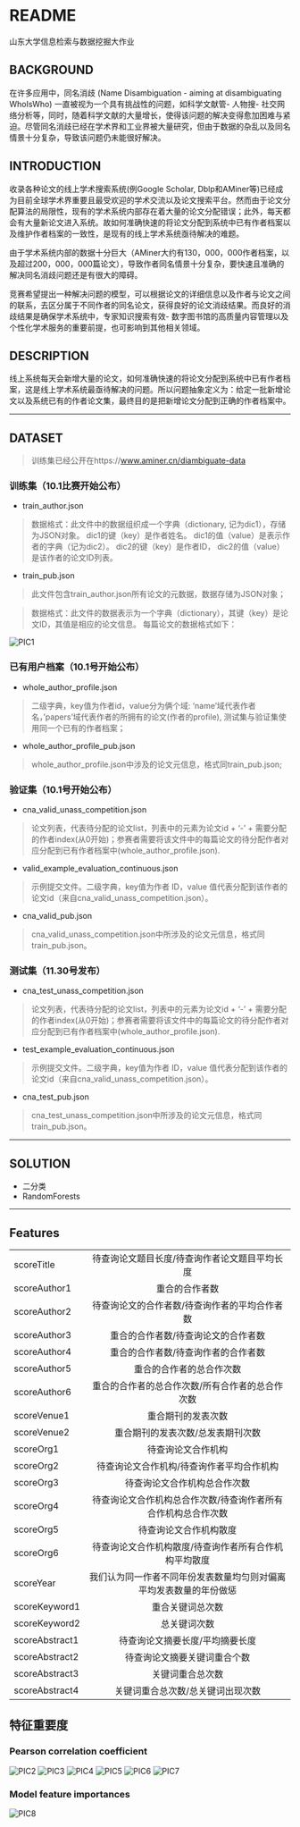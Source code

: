 # README
山东大学信息检索与数据挖掘大作业
##  BACKGROUND
在许多应用中，同名消歧 (Name Disambiguation - aiming at disambiguating WhoIsWho) 一直被视为一个具有挑战性的问题，如科学文献管- 人物搜- 社交网络分析等，同时，随着科学文献的大量增长，使得该问题的解决变得愈加困难与紧迫。尽管同名消歧已经在学术界和工业界被大量研究，但由于数据的杂乱以及同名情景十分复杂，导致该问题仍未能很好解决。

## INTRODUCTION

收录各种论文的线上学术搜索系统(例Google Scholar, Dblp和AMiner等)已经成为目前全球学术界重要且最受欢迎的学术交流以及论文搜索平台。然而由于论文分配算法的局限性，现有的学术系统内部存在着大量的论文分配错误；此外，每天都会有大量新论文进入系统。故如何准确快速的将论文分配到系统中已有作者档案以及维护作者档案的一致性，是现有的线上学术系统亟待解决的难题。

由于学术系统内部的数据十分巨大（AMiner大约有130，000，000作者档案，以及超过200，000，000篇论文），导致作者同名情景十分复杂，要快速且准确的解决同名消歧问题还是有很大的障碍。

竞赛希望提出一种解决问题的模型，可以根据论文的详细信息以及作者与论文之间的联系，去区分属于不同作者的同名论文，获得良好的论文消歧结果。而良好的消歧结果是确保学术系统中，专家知识搜索有效- 数字图书馆的高质量内容管理以及个性化学术服务的重要前提，也可影响到其他相关领域。

## DESCRIPTION
线上系统每天会新增大量的论文，如何准确快速的将论文分配到系统中已有作者档案，这是线上学术系统最亟待解决的问题。所以问题抽象定义为：给定一批新增论文以及系统已有的作者论文集，最终目的是把新增论文分配到正确的作者档案中。

---
## DATASET

> 训练集已经公开在https://www.aminer.cn/diambiguate-data
 
### 训练集（10.1比赛开始公布）

- train_author.json

> 数据格式：此文件中的数据组织成一个字典（dictionary, 记为dic1），存储为JSON对象。 dic1的键（key）是作者姓名。 dic1的值（value）是表示作者的字典（记为dic2）。 dic2的键（key）是作者ID， dic2的值（value）是该作者的论文ID列表。

- train_pub.json

> 此文件包含train_author.json所有论文的元数据，数据存储为JSON对象；

> 数据格式：此文件的数据表示为一个字典（dictionary），其键（key）是论文ID，其值是相应的论文信息。 每篇论文的数据格式如下：

![PIC1](https://github.com/lyj201002/OAG-WhoIsWho2/blob/master/Screenshot%20from%202019-12-04%2023-32-46.png)

### 已有用户档案（10.1号开始公布）

- whole_author_profile.json

> 二级字典，key值为作者id，value分为俩个域: ‘name’域代表作者名，’papers’域代表作者的所拥有的论文(作者的profile), 测试集与验证集使用同一个已有的作者档案；

- whole_author_profile_pub.json

> whole_author_profile.json中涉及的论文元信息，格式同train_pub.json;

### 验证集（10.1号开始公布）

- cna_valid_unass_competition.json

> 论文列表，代表待分配的论文list，列表中的元素为论文id + ‘-’ + 需要分配的作者index(从0开始)；参赛者需要将该文件中的每篇论文的待分配作者对应分配到已有作者档案中(whole_author_profile.json).

- valid_example_evaluation_continuous.json

> 示例提交文件。二级字典，key值为作者 ID，value 值代表分配到该作者的论文id（来自cna_valid_unass_competition.json）。

- cna_valid_pub.json

> cna_valid_unass_competition.json中所涉及的论文元信息，格式同train_pub.json。

### 测试集（11.30号发布）

- cna_test_unass_competition.json

> 论文列表，代表待分配的论文list，列表中的元素为论文id + ‘-’ + 需要分配的作者index(从0开始)；参赛者需要将该文件中的每篇论文的待分配作者对应分配到已有作者档案中(whole_author_profile.json).

- test_example_evaluation_continuous.json 

> 示例提交文件。二级字典，key值为作者 ID，value 值代表分配到该作者的论文id（来自cna_valid_unass_competition.json）。

- cna_test_pub.json

> cna_test_unass_competition.json中所涉及的论文元信息，格式同 train_pub.json。
---

## SOLUTION

- 二分类
- RandomForests

---
## Features

|               |                                                            |
|       ---     |    :----:                                                     |
| scoreTitle    |待查询论文题目长度/待查询作者论文题目平均长度                       |
| scoreAuthor1  |重合的合作者数                                                |
| scoreAuthor2  |待查询论文的合作者数/待查询作者的平均合作者数                       |
| scoreAuthor3  |重合的合作者数/待查询论文的合作者数                               |  
| scoreAuthor4  |重合的合作者数/待查询作者的合作者数                              |
| scoreAuthor5  |重合的合作者的总合作次数                                       |
| scoreAuthor6  |重合的合作者的总合作次数/所有合作者的总合作次数                    |
| scoreVenue1   |重合期刊的发表次数                                             |
| scoreVenue2   |重合期刊的发表次数/总发表期刊次数                                |
| scoreOrg1     |待查询论文合作机构                                             |
| scoreOrg2     |待查询论文合作机构/待查询作者平均合作机构                          |
| scoreOrg3     |待查询论文合作机构总合作次数                                     |
| scoreOrg4     |待查询论文合作机构总合作次数/待查询作者所有合作机构总合作次数          |
| scoreOrg5     |待查询论文合作机构散度                                          |
| scoreOrg6     |待查询论文合作机构散度/待查询作者所有合作机构平均散度                |
| scoreYear     |我们认为同一作者不同年份发表数量均匀则对偏离平均发表数量的年份做惩     |
| scoreKeyword1 |重合关键词总次数                                               |
| scoreKeyword2 |总关键词次数                                                  |
| scoreAbstract1|待查询论文摘要长度/平均摘要长度                                  |
| scoreAbstract2|待查询论文摘要关键词重合个数                                     |
| scoreAbstract3|关键词重合总次数                                               |
| scoreAbstract4|关键词重合总次数/总关键词出现次数                                |

## 特征重要度
###  Pearson correlation coefficient
![PIC2](https://github.com/lyj201002/OAG-WhoIsWho2/blob/master/download%20(1).png)
![PIC3](https://github.com/lyj201002/OAG-WhoIsWho2/blob/master/download%20(2).png)
![PIC4](https://github.com/lyj201002/OAG-WhoIsWho2/blob/master/download%20(3).png)
![PIC5](https://github.com/lyj201002/OAG-WhoIsWho2/blob/master/download%20(4).png)
![PIC6](https://github.com/lyj201002/OAG-WhoIsWho2/blob/master/download%20(5).png)
![PIC7](https://github.com/lyj201002/OAG-WhoIsWho2/blob/master/download.png)
### Model feature importances
![PIC8](https://github.com/lyj201002/OAG-WhoIsWho2/blob/master/download%20(7).png)

